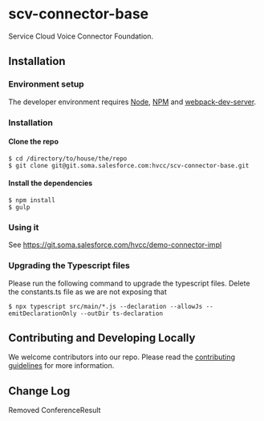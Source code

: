 # scv-connector-base
Service Cloud Voice Connector Foundation.

## Installation

### Environment setup
The developer environment requires [Node](https://nodejs.org/en/download/), [NPM](https://docs.npmjs.com/cli/install) and [webpack-dev-server](https://webpack.github.io/docs/webpack-dev-server.html). 


### Installation
#### Clone the repo

```
$ cd /directory/to/house/the/repo
$ git clone git@git.soma.salesforce.com:hvcc/scv-connector-base.git
```

#### Install the dependencies

```
$ npm install
$ gulp
```

### Using it

See https://git.soma.salesforce.com/hvcc/demo-connector-impl


### Upgrading the Typescript files
Please run the following command to upgrade the typescript files. Delete the constants.ts file as we are not exposing that
```
$ npx typescript src/main/*.js --declaration --allowJs --emitDeclarationOnly --outDir ts-declaration
```


## Contributing and Developing Locally
We welcome contributors into our repo. Please read the [contributing guidelines](https://git.soma.salesforce.com/hvcc/scv-connector-base/blob/master/CONTRIBUTING.md) for more information.


## Change Log
Removed ConferenceResult